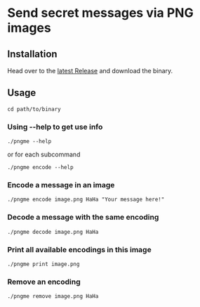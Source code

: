 # Send secret messages via PNG images

## Installation

Head over to the [latest Release](https://github.com/robotnik-dev/pngme/releases) and download the binary.

## Usage
```shell
cd path/to/binary
```
### Using --help to get use info
```shell
./pngme --help
```
or for each subcommand
```shell
./pngme encode --help
```

### Encode a message in an image
```shell
./pngme encode image.png HaHa "Your message here!"
```

### Decode a message with the same encoding
```shell
./pngme decode image.png HaHa
```

### Print all available encodings in this image
```shell
./pngme print image.png
```

### Remove an encoding
```shell
./pngme remove image.png HaHa
```

